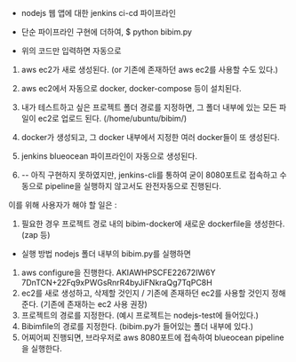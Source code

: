 * nodejs 웹 앱에 대한 jenkins ci-cd 파이프라인

* 단순 파이프라인 구현에 더하여, 
    $ python bibim.py
* 위의 코드만 입력하면 자동으로 

1. aws ec2가 새로 생성된다. (or 기존에 존재하던 aws ec2를 사용할 수도 있다.)
2. aws ec2에서 자동으로 docker, docker-compose 등이 설치된다.
3. 내가 테스트하고 싶은 프로젝트 폴더 경로를 지정하면, 그 폴더 내부에 있는 모든 파일이 ec2로 업로드 된다. (/home/ubuntu/bibim/)
4. docker가 생성되고, 그 docker 내부에서 지정한 여러 docker들이 또 생성된다.
5. jenkins blueocean 파이프라인이 자동으로 생성된다.

6. -- 아직 구현하지 못하였지만, jenkins-cli를 통하여 굳이 8080포트로 접속하고 수동으로 pipeline을 실행하지 않고서도 완전자동으로 진행된다.


이를 위해 사용자가 해야 할 일은 :
1. 필요한 경우 프로젝트 경로 내의 bibim-docker에 새로운 dockerfile을 생성한다. (zap 등)


* 실행 방법
nodejs 폴더 내부의 bibim.py를 실행하면
1. aws configure을 진행한다.
AKIAWHPSCFE22672IW6Y
7DnTCN+22Fq9xPWGsRnrR4byJiFNkraQg7TqPC8H
2. ec2를 새로 생성하고, 삭제할 것인지 / 기존에 존재하던 ec2를 사용할 것인지 정해준다. (기존에 존재하는 ec2 사용 권장)
3. 프로젝트의 경로를 지정한다. (예시 프로젝트는 nodejs-test에 들어있다.)
4. Bibimfile의 경로를 지정한다. (bibim.py가 들어있는 폴더 내부에 있다.)
5. 어찌어찌 진행되면, 브라우저로 aws 8080포트에 접속하여 blueocean pipeline을 실행한다.